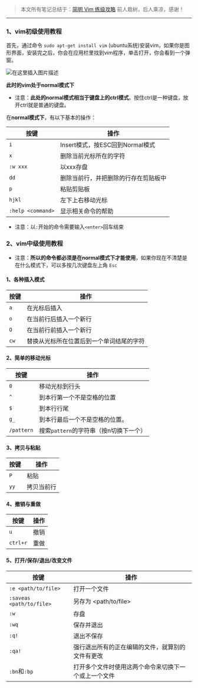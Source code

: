 >本文所有笔记总结于：[简明 Vim 练级攻略](https://coolshell.cn/articles/5426.html)
>前人栽树，后人乘凉，感谢！

---

### 1、vim初级使用教程
首先，通过命令 `sudo apt-get install vim` (ubuntu系统)安装vim，如果你是图形界面，安装完之后，你会在应用栏里找到vim程序，单击打开，你会看到一个弹窗。

![在这里插入图片描述](https://img-blog.csdnimg.cn/20210710203554473.png?x-oss-process=image/watermark,type_ZmFuZ3poZW5naGVpdGk,shadow_10,text_aHR0cHM6Ly9ibG9nLmNzZG4ubmV0L05pY2hvbGFzWVRa,size_16,color_FFFFFF,t_70)

**此时的vim处于normal模式下**
- 注意：**此处的normal模式相当于键盘上的ctrl模式**。按住ctrl是一种键盘，放开ctrl就是普通的键盘。

在**normal模式下**，有以下基本的操作：

按键 | 操作
--- | ---
`i` | Insert模式，按ESC回到Normal模式
`x` | 删除当前光标所在的字符
`:w xxx` | 以xxx存盘
`dd` | 删除当前行，并把删除的行存在剪贴板中
`p` | 粘贴剪贴板
`hjkl` | 左下上右移动光标
`:help <command>` | 显示相关命令的帮助

- 注意：以`:`开始的命令需要输入`<enter>`回车结束

### 2、vim中级使用教程
- 注意：**所以的命令都必须是在normal模式下才能使用**，如果你现在不清楚是在什么模式下，可以多按几次键盘左上角 `Esc`

#### 1、各种插入模式

按键 | 操作
--- | ---
`a` | 在光标后插入
`o` | 在当前行后插入一个新行
`O` | 在当前行前插入一个新行
`cw` | 替换从光标所在位置后到一个单词结尾的字符

#### 2、简单的移动光标

按键 | 操作
--- | ---
`0` | 移动光标到行头
`^` | 到本行第一个不是空格的位置
`$` | 到本行行尾
`g_` | 到本行最后一个不是空格的位置。
`/pattern` | 搜索`pattern`的字符串（按n切换下一个）

#### 3、拷贝与粘贴

按键 | 操作
--- | ---
`P` | 粘贴
`yy` | 拷贝当前行

#### 4、撤销与重做

按键 | 操作
--- | ---
`u` | 撤销
`ctrl+r` | 重做

#### 5、打开/保存/退出/改变文件

按键 | 操作
--- | ---
`:e <path/to/file>` | 打开一个文件
`:saveas <path/to/file>` | 另存为 <path/to/file>
`:w` | 存盘
`:wq` | 保存并退出
`:q!` | 退出不保存 
`:qa!` | 强行退出所有的正在编辑的文件，就算别的文件有更改
`:bn`和`:bp` | 打开多个文件时使用这两个命令来切换下一个或上一个文件






